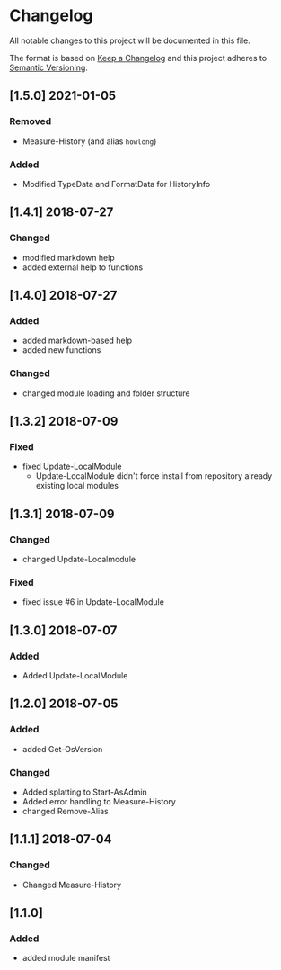# Changelog

All notable changes to this project will be documented in this file.

The format is based on [Keep a Changelog](http://keepachangelog.com/en/1.0.0/)
and this project adheres to [Semantic Versioning](http://semver.org/spec/v2.0.0.html).

## [1.5.0] 2021-01-05

### Removed

- Measure-History (and alias `howlong`)

### Added

- Modified TypeData and FormatData for HistoryInfo

## [1.4.1] 2018-07-27

### Changed

- modified markdown help
- added external help to functions

## [1.4.0] 2018-07-27

### Added

- added markdown-based help
- added new functions

### Changed

- changed module loading and folder structure

## [1.3.2] 2018-07-09

### Fixed

- fixed Update-LocalModule
  - Update-LocalModule didn't force install from repository already existing local modules

## [1.3.1] 2018-07-09

### Changed

- changed Update-Localmodule

### Fixed

- fixed issue #6 in Update-LocalModule

## [1.3.0] 2018-07-07

### Added

- Added Update-LocalModule

## [1.2.0] 2018-07-05

### Added

- added Get-OsVersion

### Changed

- Added splatting to Start-AsAdmin
- Added error handling to Measure-History
- changed Remove-Alias

## [1.1.1] 2018-07-04

### Changed

- Changed Measure-History

## [1.1.0]

### Added

- added module manifest
